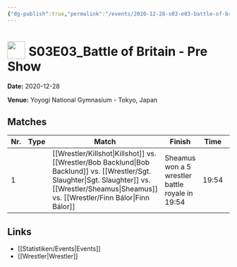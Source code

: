 ```yaml
---
{"dg-publish":true,"permalink":"/events/2020-12-28-s03-e03-battle-of-britain-pre-show/","title":"S03E03_Battle of Britain - Pre Show","noteIcon":""}
---
```



# <img src="https://github.com/CptSpaulding1980/choke-slam-wrestling/releases/download/images/ChokeSlam.png" width="40" style="vertical-align:bottom; margin-right:8px;">**S03E03_Battle of Britain - Pre Show**

**Date:** 2020-12-28

**Venue:** Yoyogi National Gymnasium - Tokyo, Japan

## Matches

| Nr. | Type | Match | Finish | Time | Rating | Score |
|-----|------|-------|--------|------|--------|-------|
| 1 |  | [[Wrestler/Killshot\|Killshot]] vs. [[Wrestler/Bob Backlund\|Bob Backlund]] vs. [[Wrestler/Sgt. Slaughter\|Sgt. Slaughter]] vs. [[Wrestler/Sheamus\|Sheamus]]  vs. [[Wrestler/Finn Bálor\|Finn Bálor]] | Sheamus  won a 5 wrestler battle royale in  19:54 | 19:54 | ★★★★1/2 | 95 |

## Links
- [[Statistiken/Events\|Events]]
- [[Wrestler\|Wrestler]]
